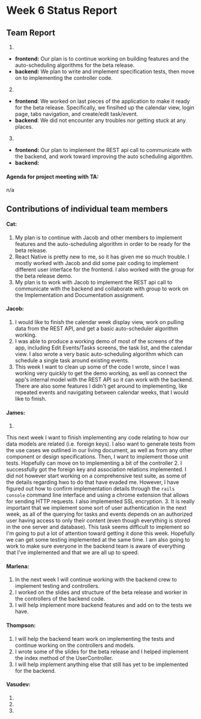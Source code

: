 # Week 6 Status Report

## Team Report

1. 
- **frontend:** Our plan is to continue working on building features and the auto-scheduling algorithms for the beta release.
- **backend:** We plan to write and implement specification tests, then move on
  to implementing the controller code.

2. 
- **frontend**: We worked on last pieces of the application to make it ready for the beta release. Specifically, we finsihed up the calendar view, login page, tabs navigation, and create/edit task/event.
- **backend**: 
We did not encounter any troubles nor getting stuck at any places.

3. 
- **frontend:** Our plan to implement the REST api call to communicate with the backend, and work toward improving the auto scheduling algorithm.
- **backend:** 

#### Agenda for project meeting with TA:
n/a



## Contributions of individual team members


#### Cat:
1. My plan is to continue with Jacob and other members to implement features and the auto-scheduling algorithm in order to be ready for the beta release.
2. React Native is pretty new to me, so it has given me so much trouble. I mostly worked with Jacob and did some pair coding to implement different user interface for the frontend. I also worked with the group for the beta release demo. 
3. My plan is to work with Jacob to implement the REST api call to communicate with the backend and collaborate with group to work on the Implementation and Documentation assignment.


#### Jacob:
1. I would like to finish the calendar week display view, work on pulling data from the REST API, and get a basic auto-scheduler algorithm working.
2. I was able to produce a working demo of most of the screens of the app, including Edit Events/Tasks screens, the task list, and the calendar view. I also wrote a very basic auto-scheduling algorithm which can schedule a single task around existing events.
3. This week I want to clean up some of the code I wrote, since I was working very quickly to get the demo working, as well as connect the app's internal model with the REST API so it can work with the backend. There are also some features I didn't get around to implementing, like repeated events and navigating between calendar weeks, that I would like to finish.


#### James:
1. 

This next week I want to finish implementing any code relating to how our
   data models are related (i.e. foreign keys). I also want to generate tests
   from the use cases we outlined in our living document, as well as from any
   other component or design specifications. Then, I want to implement those
   unit tests. Hopefully can move on to implementing a bit of the controller
2. I successfully got the foreign key and association relations implemented. I
   did not however start working on a comprehensive test suite, as some of the
   details regarding hwo to do that have evaded me. However, I have figured out
   how to confirm implementation details through the `rails console` command
   line interface and using a chrome extension that allows for sending HTTP
   requests. I also implemented SSL encryption. 
3. It is really important that we implement some sort of user authentication in
   the next week, as all of the querying for tasks and events depends on an
   authorized user having access to only their content (even though everything
   is stored in the one server and database). This task seems difficult to
   implement so I'm going to put a lot of attention toward getting it done this
   week. Hopefully we can get some testing implemented at the same time. I am
   also going to work to make sure everyone in the backend team is aware of
   everything that I've implemented and that we are all up to speed. 


#### Marlena:
1. In the next week I will continue working with the backend crew to implement testing and controllers.
2. I worked on the slides and structure of the beta release and worker in the controllers of the backend code.
3. I will help implement more backend features and add on to the tests we have.


#### Thompson:
1. I will help the backend team work on implementing the tests and continue working on the controllers and models.
2. I wrote some of the slides for the beta release and I helped implement the index method of the UserController.
3. I will help implement anything else that still has yet to be implemented for the backend.


#### Vasudev:
1. 
2. 
3. 
